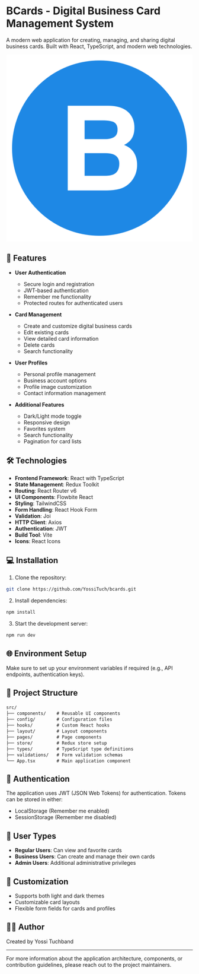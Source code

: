 # BCards - Digital Business Card Management System

A modern web application for creating, managing, and sharing digital business cards. Built with React, TypeScript, and modern web technologies.

![BCards Logo](./public/b-Icon.png)

## 🚀 Features

- **User Authentication**
  - Secure login and registration
  - JWT-based authentication
  - Remember me functionality
  - Protected routes for authenticated users

- **Card Management**
  - Create and customize digital business cards
  - Edit existing cards
  - View detailed card information
  - Delete cards
  - Search functionality

- **User Profiles**
  - Personal profile management
  - Business account options
  - Profile image customization
  - Contact information management

- **Additional Features**
  - Dark/Light mode toggle
  - Responsive design
  - Favorites system
  - Search functionality
  - Pagination for card lists

## 🛠️ Technologies

- **Frontend Framework**: React with TypeScript
- **State Management**: Redux Toolkit
- **Routing**: React Router v6
- **UI Components**: Flowbite React
- **Styling**: TailwindCSS
- **Form Handling**: React Hook Form
- **Validation**: Joi
- **HTTP Client**: Axios
- **Authentication**: JWT
- **Build Tool**: Vite
- **Icons**: React Icons

## 💻 Installation

1. Clone the repository:
```bash
git clone https://github.com/YossiTuch/bcards.git
```

2. Install dependencies:
```bash
npm install
```

3. Start the development server:
```bash
npm run dev
```

## 🌐 Environment Setup

Make sure to set up your environment variables if required (e.g., API endpoints, authentication keys).

## 📌 Project Structure

```
src/
├── components/    # Reusable UI components
├── config/        # Configuration files
├── hooks/         # Custom React hooks
├── layout/        # Layout components
├── pages/         # Page components
├── store/         # Redux store setup
├── types/         # TypeScript type definitions
├── validations/   # Form validation schemas
└── App.tsx        # Main application component
```

## 🔐 Authentication

The application uses JWT (JSON Web Tokens) for authentication. Tokens can be stored in either:
- LocalStorage (Remember me enabled)
- SessionStorage (Remember me disabled)

## 👥 User Types

- **Regular Users**: Can view and favorite cards
- **Business Users**: Can create and manage their own cards
- **Admin Users**: Additional administrative privileges

## 🎨 Customization

- Supports both light and dark themes
- Customizable card layouts
- Flexible form fields for cards and profiles


## 👨‍💻 Author

Created by Yossi Tuchband

---

For more information about the application architecture, components, or contribution guidelines, please reach out to the project maintainers.
